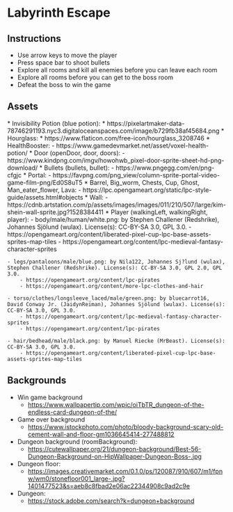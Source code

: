 # Labyrinth Escape

<h2> Instructions </h2>

* Use arrow keys to move the player
* Press space bar to shoot bullets
* Explore all rooms and kill all enemies before you can leave each room
* Explore all rooms before you can get to the boss room
* Defeat the boss to win the game

<h2> Assets </h2>
* Invisibility Potion (blue potion):
    * https://pixelartmaker-data-78746291193.nyc3.digitaloceanspaces.com/image/b729fb38af45684.png
* Hourglass:
    * https://www.flaticon.com/free-icon/hourglass_3208746
* HealthBooster:
    - https://www.gamedevmarket.net/asset/voxel-health-potion/
* Door (openDoor, door, doors):
    - https://www.kindpng.com/imgv/howohwb_pixel-door-sprite-sheet-hd-png-download/
* Bullets (bullets, bullet):
    - https://www.pngegg.com/en/png-cfgjc
* Portal:
    - https://favpng.com/png_view/column-sprite-portal-video-game-film-png/Ed0S8uT5
* Barrel, Big_worm, Chests, Cup, Ghost, Man_eater_flower, Lava:
    - https://lpc.opengameart.org/static/lpc-style-guide/assets.html#objects
* Wall:
    - https://cdnb.artstation.com/p/assets/images/images/011/210/507/large/kim-shein-wall-sprite.jpg?1528384411
* Player (walkingLeft, walkingRight, player):
    - body/male/human/white.png: by Stephen Challener (Redshrike), Johannes Sjölund (wulax). License(s): CC-BY-SA 3.0, GPL 3.0. 
        - https://opengameart.org/content/liberated-pixel-cup-lpc-base-assets-sprites-map-tiles
        - https://opengameart.org/content/lpc-medieval-fantasy-character-sprites

    - legs/pantaloons/male/blue.png: by Nila122, Johannes Sj?lund (wulax), Stephen Challener (Redshrike). License(s): CC-BY-SA 3.0, GPL 2.0, GPL 3.0. 
        - https://opengameart.org/content/lpc-pirates
        - https://opengameart.org/content/more-lpc-clothes-and-hair

    - torso/clothes/longsleeve_laced/male/green.png: by bluecarrot16, David Conway Jr. (JaidynReiman), Johannes Sjölund (wulax). License(s): CC-BY-SA 3.0, GPL 3.0. 
        - https://opengameart.org/content/lpc-medieval-fantasy-character-sprites
        - https://opengameart.org/content/lpc-pirates

    - hair/bedhead/male/black.png: by Manuel Riecke (MrBeast). License(s): CC-BY-SA 3.0, GPL 3.0. 
        - https://opengameart.org/content/liberated-pixel-cup-lpc-base-assets-sprites-map-tiles
    
<h2> Backgrounds </h2>

* Win game background
    - https://www.wallpapertip.com/wpic/oiTbTR_dungeon-of-the-endless-card-dungeon-of-the/
* Game over background
    - https://www.istockphoto.com/photo/bloody-background-scary-old-cement-wall-and-floor-gm1036645414-277488812
* Dungeon background (roomBackground):
    - https://cutewallpaper.org/21/dungeon-background/Best-56-Dungeon-Background-on-HipWallpaper-Dungeon-Boss-.jpg
* Dungeon floor:
    - https://images.creativemarket.com/0.1.0/ps/120087/910/607/m1/fpnw/wm0/stonefloor001_large-.jpg?1401477523&s=aeb8c8fbad2e06ac22344908c9ad2c9e
* Dungeon:
    - https://stock.adobe.com/search?k=dungeon+background
